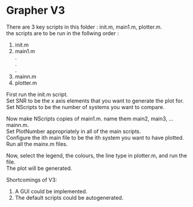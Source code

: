 # Grapher V3

There are 3 key scripts in this folder : init.m, main1.m, plotter.m. <br/>
the scripts are to be run in the follwing order : <br/>
1. init.m  <br/>
2. main1.m <br/>
.             <br/>
.             <br/>
.             <br/>
2. mainn.m <br/>
3. plotter.m <br/>

First run the init.m script. <br/>
Set SNR to be the x axis elements that you want to generate the plot for. <br/>
Set NScripts to be the number of systems you want to compare. <br/>

Now make NScripts copies of main1.m. name them main2, main3, ... mainn.m. <br/>
Set PlotNumber appropriately in all of the main scripts. <br/>
Configure the ith main file to be the ith system you want to have plotted. <br/>
Run all the mainx.m files. <br/>

Now, select the legend, the colours, the line type in plotter.m, and run the file.  <br/>
The plot will be generated. <br/>










Shortcomings of V3: <br/>
1. A GUI could be implemented.
2. The default scripts could be autogenerated. 
